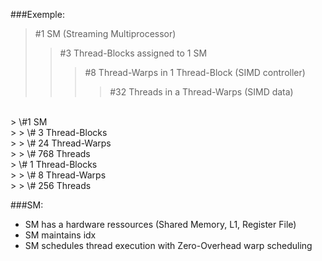 ###Exemple:

> \#1 SM (Streaming Multiprocessor)<BR>
>> \#3 Thread-Blocks assigned to 1 SM<BR>
>>> \#8 Thread-Warps in 1 Thread-Block (SIMD controller)<BR>
>>>> \#32 Threads in a Thread-Warps (SIMD data)

<BR>
> \#1 SM<BR>
> > \# 3 Thread-Blocks<BR>
> > \# 24 Thread-Warps<BR>
> > \# 768 Threads

<BR>
> \# 1 Thread-Blocks<BR>
> > \# 8 Thread-Warps<BR>
> > \# 256 Threads


###SM:
- SM has a hardware ressources (Shared Memory, L1, Register File)
- SM maintains idx
- SM schedules thread execution with Zero-Overhead warp scheduling